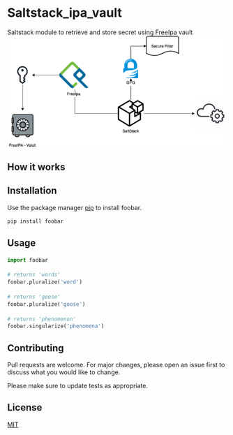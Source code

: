 
# Saltstack_ipa_vault
Saltstack module to retrieve and  store secret using FreeIpa vault
![alt text](https://github.com/ottacom/saltstack_ipa_vault/blob/main/saltstack_ipa_valt.drawio.png)

## How it works



## Installation

Use the package manager [pip](https://pip.pypa.io/en/stable/) to install foobar.

```bash
pip install foobar
```

## Usage

```python
import foobar

# returns 'words'
foobar.pluralize('word')

# returns 'geese'
foobar.pluralize('goose')

# returns 'phenomenon'
foobar.singularize('phenomena')
```

## Contributing
Pull requests are welcome. For major changes, please open an issue first to discuss what you would like to change.

Please make sure to update tests as appropriate.

## License
[MIT](https://choosealicense.com/licenses/mit/)
